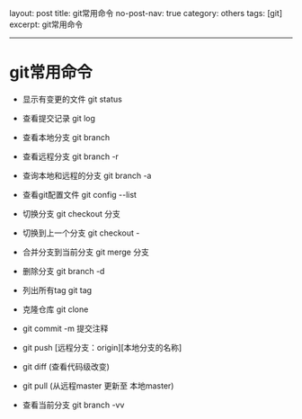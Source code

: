 

layout: post
title: git常用命令
no-post-nav: true
category: others
tags: [git]
excerpt: git常用命令

------

# git常用命令

- 显示有变更的文件 git status
- 查看提交记录 git log
- 查看本地分支 git branch 

- 查看远程分支 git branch -r
- 查询本地和远程的分支 git branch -a
- 查看git配置文件 git config  --list
- 切换分支 git checkout 分支 
- 切换到上一个分支 git checkout -
- 合并分支到当前分支 git merge  分支
- 删除分支 git branch -d
- 列出所有tag git tag
- 克隆仓库 git clone 
- git commit -m 提交注释 
- git push [远程分支：origin][本地分支的名称]
- git diff (查看代码级改变)
- git pull (从远程master 更新至 本地master)
- 查看当前分支 git branch -vv 



